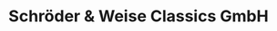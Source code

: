---
title: "Schröder & Weise Classics GmbH"
url: /hannover/schroeder-und-weise-classics-gmbh/
shop: Autohaus
---